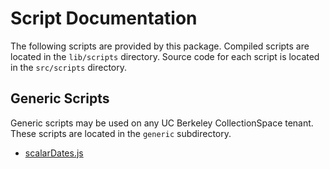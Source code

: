 # Script Documentation

The following scripts are provided by this package. Compiled scripts are located in the `lib/scripts` directory. Source code for each script is located in the `src/scripts` directory.

## Generic Scripts

Generic scripts may be used on any UC Berkeley CollectionSpace tenant. These scripts are located in the `generic` subdirectory.

- [scalarDates.js](./scalarDates.js.md)
